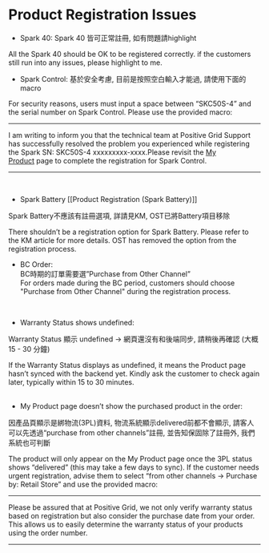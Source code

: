 # Product Registration Issues

- Spark 40:
Spark 40 皆可正常註冊, 如有問題請highlight  

All the Spark 40 should be OK to be registered correctly. if the customers still run into any issues, please highlight to me.
<br>

- Spark Control:
基於安全考慮, 目前是按照空白輸入才能過, 請使用下面的macro 

 For security reasons, users must input a space between “SKC50S-4” and the serial number on Spark Control. Please use the provided macro:  

---
I am writing to inform you that the technical team at Positive Grid Support has successfully resolved the problem you experienced while registering the Spark SN: SKC50S-4 xxxxxxxxx-xxxx.Please revisit the [My Product](https://member.positivegrid.com/my-product/device) page to complete the registration for Spark Control.  

---
<br>

- Spark Battery [[Product Registration (Spark Battery)]]

Spark Battery不應該有註冊選項, 詳請見KM, OST已將Battery項目移除  

There shouldn’t be a registration option for Spark Battery. Please refer to the KM article for more details. OST has removed the option from the registration process.
<br>

- BC Order:  
BC時期的訂單需要選”Purchase from Other Channel”  
For orders made during the BC period, customers should choose "Purchase from Other Channel" during the registration process.  
<br>

- Warranty Status shows undefined:

Warranty Status 顯示 undefined -> 網頁還沒有和後端同步, 請稍後再確認 (大概15 - 30 分鐘)  

If the Warranty Status displays as undefined, it means the Product page hasn’t synced with the backend yet. Kindly ask the customer to check again later, typically within 15 to 30 minutes.
<br>
<br>
- My Product page doesn’t show the purchased product in the order:
 
因產品頁顯示是綁物流(3PL)資料, 物流系統顯示delivered前都不會顯示, 請客人可以先透過“purchase from other channels”註冊, 並告知保固除了註冊外, 我們系統也可判斷
 
 The product will only appear on the My Product page once the 3PL status shows “delivered” (this may take a few days to sync). If the customer needs urgent registration, advise them to select “from other channels -> Purchase by: Retail Store” and use the provided macro:  
 
---
 Please be assured that at Positive Grid, we not only verify warranty status based on registration but also consider the purchase date from your order. This allows us to easily determine the warranty status of your products using the order number.  

---